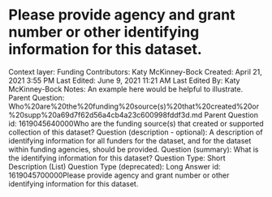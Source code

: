 # Please provide agency and grant number or other identifying information for this dataset.

Context layer: Funding
Contributors: Katy McKinney-Bock
Created: April 21, 2021 3:55 PM
Last Edited: June 9, 2021 11:21 AM
Last Edited By: Katy McKinney-Bock
Notes: An example here would be helpful to illustrate.
Parent Question: Who%20are%20the%20funding%20source(s)%20that%20created%20or%20supp%20a69d7f62d56a4cb4a23c600998fddf3d.md
Parent Question id: 1619045640000Who are the funding source(s) that created or supported collection of this dataset?
Question (description - optional): A description of identifying information for all funders for the dataset, and for the dataset within funding agencies, should be provided. 
Question (summary): What is the identifying information for this dataset?
Question Type: Short Description (List)
Question Type (deprecated): Long Answer
id: 1619045700000Please provide agency and grant number or other identifying information for this dataset.